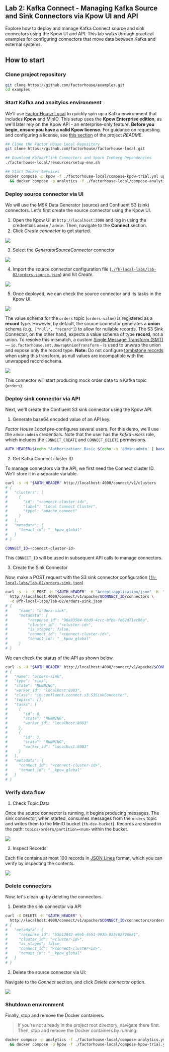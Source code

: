 ## Lab 2: Kafka Connect - Managing Kafka Source and Sink Connectors via Kpow UI and API

Explore how to deploy and manage Kafka Connect source and sink connectors using the Kpow UI and API. This lab walks through practical examples for configuring connectors that move data between Kafka and external systems.

## How to start

### Clone project repository

```bash
git clone https://github.com/factorhouse/examples.git
cd examples
```

### Start Kafka and analtyics environment

We'll use [Factor House Local](https://github.com/factorhouse/factorhouse-local) to quickly spin up a Kafka environment that includes **Kpow** and MinIO. This setup uses the **Kpow Enterprise edition**, as we'll later rely on the Kpow API - an enterprise-only feature. **Before you begin, ensure you have a valid Kpow license.** For guidance on requesting and configuring a license, see [this section](https://github.com/factorhouse/factorhouse-local?tab=readme-ov-file#update-kpow-and-flex-licenses) of the project _README_.

```bash
## Clone the Factor House Local Repository
git clone https://github.com/factorhouse/factorhouse-local.git

## Download Kafka/Flink Connectors and Spark Iceberg Dependencies
./factorhouse-local/resources/setup-env.sh

## Start Docker Services
docker compose -p kpow -f ./factorhouse-local/compose-kpow-trial.yml up -d \
  && docker compose -p analytics -f ./factorhouse-local/compose-analytics.yml up -d
```

### Deploy source connector via UI

We will use the MSK Data Generator (source) and Confluent S3 (sink) connectors. Let's first create the source connector using the Kpow UI.

1. Open the Kpow UI at `http://localhost:3000` and log in using the credentials `admin` / `admin`. Then, navigate to the **Connect** section.
2. Click _Create connector_ to get started.

![](./images/connect-ui-01.png)

3. Select the _GeneratorSourceConnector_ connector

![](./images/connect-ui-02.png)

4. Import the source connector configuration file ([`./fh-local-labs/lab-02/orders-source.json`](./orders-source.json)) and hit _Create_.

![](./images/connect-ui-03.png)

5. Once deployed, we can check the source connector and its tasks in the Kpow UI.

![](./images/connect-ui-04.png)

The value schema for the `orders` topic (`orders-value`) is registered as a **record** type. However, by default, the source connector generates a **union** schema (e.g., `["null", "record"]`) to allow for nullable records. The S3 Sink Connector, on the other hand, expects a value schema of type **record**, not a union. To resolve this mismatch, a custom [Single Message Transform (SMT)](https://kafka.apache.org/documentation/#connect_transforms) — `io.factorhouse.smt.UnwrapUnionTransform` - is used to unwrap the union and expose only the record type. **Note:** Do not configure [tombstone records](https://github.com/MichaelDrogalis/voluble?tab=readme-ov-file#tombstoning) when using this transform, as null values are incompatible with the unwrapped record schema.

![](./images/connect-ui-05.png)

This connector will start producing mock order data to a Kafka topic (`orders`).

### Deploy sink connector via API

Next, we'll create the Confluent S3 sink connector using the Kpow API.

1. Generate base64 encoded value of an API key.

_Factor House Local_ pre-configures several users. For this demo, we'll use the `admin:admin` credentials. Note that the user has the _kafka-users_ role, which includes the `CONNECT_CREATE` and `CONNECT_DELETE` permissions.

```bash
AUTH_HEADER=$(echo "Authorization: Basic $(echo -n 'admin:admin' | base64)")
```

2. Get Kafka Connect cluster ID

To manage connectors via the API, we first need the Connect cluster ID. We'll store it in a separate variable.

```bash
curl -s -H "$AUTH_HEADER" http://localhost:4000/connect/v1/clusters
# {
#   "clusters": [
#     {
#       "id": "<connect-cluster-id>",
#       "label": "Local Connect Cluster",
#       "type": "apache_connect"
#     }
#   ],
#   "metadata": {
#     "tenant_id": "__kpow_global"
#   }
# }

CONNECT_ID=<connect-cluster-id>
```

This `CONNECT_ID` will be used in subsequent API calls to manage connectors.

3. Create the Sink Connector

Now, make a POST request with the S3 sink connector configuration ([`fh-local-labs/lab-02/orders-sink.json`](./orders-sink.json)).

```bash
curl -s -i -X POST -H "$AUTH_HEADER" -H "Accept:application/json" -H  "Content-Type:application/json" \
  http://localhost:4000/connect/v1/apache/$CONNECT_ID/connectors \
  -d @fh-local-labs/lab-02/orders-sink.json
# {
#     "name": "orders-sink",
#     "metadata": {
#         "response_id": "96a93504-6bd9-4ccc-bfbb-fd62d71ec88a",
#         "cluster_id": "<cluster-id>",
#         "is_staged": false,
#         "connect_id": "<connect-cluster-id>",
#         "tenant_id": "__kpow_global"
#     }
# }
```

We can check the status of the API as shown below.

```bash
curl -s -H "$AUTH_HEADER" http://localhost:4000/connect/v1/apache/$CONNECT_ID/connectors/orders-sink
# {
#   "name": "orders-sink",
#   "type": "sink",
#   "state": "RUNNING",
#   "worker_id": "localhost:8083",
#   "class": "io.confluent.connect.s3.S3SinkConnector",
#   "topics": [],
#   "tasks": [
#     {
#       "id": 0,
#       "state": "RUNNING",
#       "worker_id": "localhost:8083"
#     },
#     {
#       "id": 1,
#       "state": "RUNNING",
#       "worker_id": "localhost:8083"
#     }
#   ],
#   "metadata": {
#     "connect_id": "<connect-cluster-id>",
#     "tenant_id": "__kpow_global"
#   }
# }
```

### Verify data flow

1. Check Topic Data

Once the source connector is running, it begins producing messages. The sink connector, when started, consumes messages from the `orders` topic and writes them to the MinIO bucket (`fh-dev-bucket`). Records are stored in the path: `topics/orders/partition=<num>` within the bucket.

![](./images/connect-api-01.png)

2. Inspect Records

Each file contains at most 100 records in [JSON Lines](https://jsonlines.org/) format, which you can verify by inspecting the contents.

![](./images/connect-api-02.png)

### Delete connectors

Now, let's clean up by deleting the connectors.

1. Delete the sink connector via API

```bash
curl -X DELETE -H "$AUTH_HEADER" \
  http://localhost:4000/connect/v1/apache/$CONNECT_ID/connectors/orders-sink
# {
#   "metadata": {
#     "response_id": "55b12842-e9eb-4e51-993b-053c62726e81",
#     "cluster_id": "<cluster-id>",
#     "is_staged": false,
#     "connect_id": "<connect-cluster-id>",
#     "tenant_id": "__kpow_global"
#   }
# }
```

2. Delete the source connector via UI:

Navigate to the _Connect_ section, and click _Delete connector_ option.

![](./images/connect-ui-06.png)

### Shutdown environment

Finally, stop and remove the Docker containers.

> If you're not already in the project root directory, navigate there first.
> Then, stop and remove the Docker containers by running:

```bash
docker compose -p analytics -f ./factorhouse-local/compose-analytics.yml down \
  && docker compose -p kpow -f ./factorhouse-local/compose-kpow-trial.yml down
```
